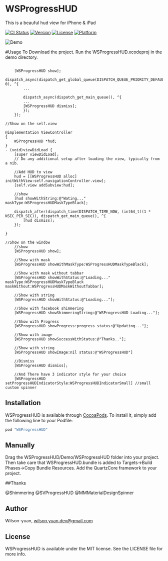 # WSProgressHUD
This is a beauful hud view for iPhone &amp; iPad

[![CI Status](http://img.shields.io/travis/袁仕崇/WSProgressHUD.svg?style=flat)](https://travis-ci.org/袁仕崇/WSProgressHUD)
[![Version](https://img.shields.io/cocoapods/v/WSProgressHUD.svg?style=flat)](http://cocoapods.org/pods/WSProgressHUD)
[![License](https://img.shields.io/cocoapods/l/WSProgressHUD.svg?style=flat)](http://cocoapods.org/pods/WSProgressHUD)
[![Platform](https://img.shields.io/cocoapods/p/WSProgressHUD.svg?style=flat)](http://cocoapods.org/pods/WSProgressHUD)


![Demo](https://raw.githubusercontent.com/devSC/WSProgressHUD/master/Demo/Demo.gif)

#Usage
To Download the project. Run the WSProgressHUD.xcodeproj in the demo directory.

``` objc

    [WSProgressHUD show];
    dispatch_async(dispatch_get_global_queue(DISPATCH_QUEUE_PRIORITY_DEFAULT, 0), ^{
        ...

        dispatch_async(dispatch_get_main_queue(), ^{
        ...
        [WSProgressHUD dismiss];
        });
    });

//Show on the self.view

@implementation ViewController
{
    WSProgressHUD *hud;
}
- (void)viewDidLoad {
    [super viewDidLoad];
    // Do any additional setup after loading the view, typically from a nib.

    //Add HUD to view
    hud = [[WSProgressHUD alloc] initWithView:self.navigationController.view];
    [self.view addSubview:hud];

    //show
    [hud showWithString:@"Wating..." maskType:WSProgressHUDMaskTypeBlack];

    dispatch_after(dispatch_time(DISPATCH_TIME_NOW, (int64_t)(1 * NSEC_PER_SEC)), dispatch_get_main_queue(), ^{
        [hud dismiss];
    });

}

//Show on the window
    //show
    [WSProgressHUD show];

    //Show with mask
    [WSProgressHUD showWithMaskType:WSProgressHUDMaskTypeBlack];
    
    //Show with mask without tabbar
    [WSProgressHUD showWithStatus:@"Loading..." maskType:WSProgressHUDMaskTypeBlack maskWithout:WSProgressHUDMaskWithoutTabbar];
    
    //Show with string
    [WSProgressHUD showWithStatus:@"Loading..."];

    //Show with facebook shimmering
    [WSProgressHUD showShimmeringString:@"WSProgressHUD Loading..."];

    //Show with Progress
    [WSProgressHUD showProgress:progress status:@"Updating..."];

    //Show with image
    [WSProgressHUD showSuccessWithStatus:@"Thanks.."];
    
    //Show with string
    [WSProgressHUD showImage:nil status:@"WSProgressHUD"]

    //Dismiss
    [WSProgressHUD dismiss];
    
    //And There have 3 indicator style for your choice
    [WSProgressHUD setProgressHUDIndicatorStyle:WSProgressHUDIndicatorSmall] //small custom spinner

```
## Installation


WSProgressHUD is available through [CocoaPods](http://cocoapods.org). To install
it, simply add the following line to your Podfile:

```ruby
pod "WSProgressHUD"

```
## Manually

Drag the WSProgressHUD/Demo/WSProgressHUD folder into your project.
Then take care that WSProgressHUD.bundle is added to Targets->Build Phases->Copy Bundle Resources.
Add the QuartzCore framework to your project.

##Thanks

@Shimmering
@SVProgressHUD
@MMMaterialDesignSpinner

## Author
Wilson-yuan, wilson.yuan.dev@gmail.com

## License
WSProgressHUD is available under the MIT license. See the LICENSE file for more info.





